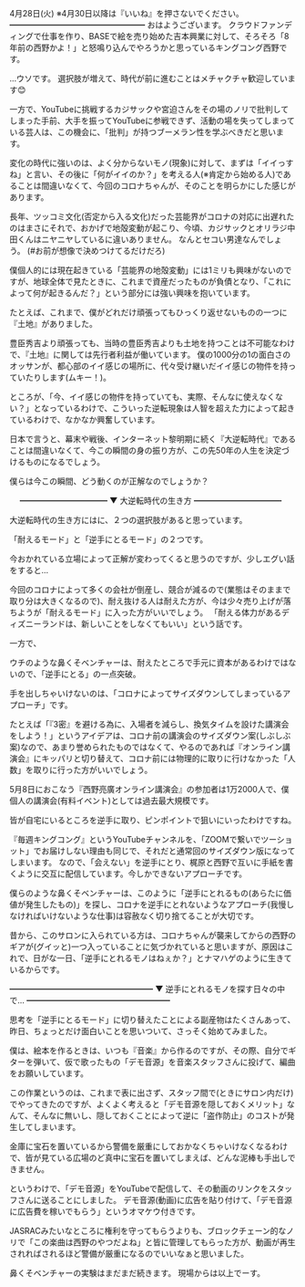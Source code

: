 4月28日(火) ※4月30日以降は『いいね』を押さないでください。
━━━━━━━━━━━━━━━━━
おはようございます。
クラウドファンディングで仕事を作り、BASEで絵を売り始めた吉本興業に対して、そろそろ「8年前の西野かよ！」と怒鳴り込んでやろうかと思っているキングコング西野です。

…ウソです。
選択肢が増えて、時代が前に進むことはメチャクチャ歓迎しています😊

一方で、YouTubeに挑戦するカジサックや宮迫さんをその場のノリで批判してしまった手前、大手を振ってYouTubeに参戦できず、活動の場を失ってしまっている芸人は、この機会に、「批判」が持つブーメラン性を学ぶべきだと思います。

変化の時代に強いのは、よく分からないモノ(現象)に対して、まずは「イイっすね」と言い、その後に「何がイイのか？」を考える人(※肯定から始める人)であることは間違いなくて、今回のコロナちゃんが、そのことを明らかにした感じがあります。

長年、ツッコミ文化(否定から入る文化)だった芸能界がコロナの対応に出遅れたのはまさにそれで、おかげで地殻変動が起こり、今頃、カジサックとオリラジ中田くんはニヤニヤしているに違いありません。
なんとセコい男達なんでしょう。
(#お前が想像で決めつけてるだけだろ)

僕個人的には現在起きている「芸能界の地殻変動」には1ミリも興味がないのですが、地球全体で見たときに、これまで資産だったものが負債となり、「これによって何が起きるんだ？」という部分には強い興味を抱いています。

たとえば、これまで、僕がどれだけ頑張ってもひっくり返せないものの一つに『土地』がありました。

豊臣秀吉より頑張っても、当時の豊臣秀吉よりも土地を持つことは不可能なわけで、『土地』に関しては先行者利益が働いています。
僕の1000分の1の面白さのオッサンが、都心部のイイ感じの場所に、代々受け継いだイイ感じの物件を持っていたりします(ムキー！)。

ところが、「今、イイ感じの物件を持っていても、実際、そんなに使えなくない？」となっているわけで、こういった逆転現象は人智を超えた力によって起きているわけで、なかなか興奮しています。

日本で言うと、幕末や戦後、インターネット黎明期に続く『大逆転時代』であることは間違いなくて、今この瞬間の身の振り方が、この先50年の人生を決定づけるものになるでしょう。

僕らは今この瞬間、どう動くのが正解なのでしょうか？

　
━━━━━━━━━━━
▼ 大逆転時代の生き方
━━━━━━━━━━━

大逆転時代の生き方にはに、２つの選択肢があると思っています。

「耐えるモード」と「逆手にとるモード」の２つです。

今おかれている立場によって正解が変わってくると思うのですが、少しエグい話をすると…

今回のコロナによって多くの会社が倒産し、競合が減るので(業態はそのままで取り分は大きくなるので)、耐え抜ける人は耐えた方が、今は少々売り上げが落ちようが「耐えるモード」に入った方がいいでしょう。
「耐える体力があるディズニーランドは、新しいことをしなくてもいい」という話です。

一方で、

ウチのような鼻くそベンチャーは、耐えたところで手元に資本があるわけではないので、「逆手にとる」の一点突破。

手を出しちゃいけないのは、「コロナによってサイズダウンしてしまっているアプローチ」です。

たとえば「『3密』を避ける為に、入場者を減らし、換気タイムを設けた講演会をしよう！」というアイデアは、コロナ前の講演会のサイズダウン案(しぶしぶ案)なので、あまり誉められたものではなくて、やるのであれば『オンライン講演会』にキッパリと切り替えて、コロナ前には物理的に取りに行けなかった「人数」を取りに行った方がいいでしょう。

5月8日におこなう『西野亮廣オンライン講演会』の参加者は1万2000人で、僕個人の講演会(有料イベント)としては過去最大規模です。

皆が自宅にいるところを逆手に取り、ピンポイントで狙いにいったわけですね。

『毎週キングコング』というYouTubeチャンネルを、「ZOOMで繋いでツーショット」でお届けしない理由も同じで、それだと通常回のサイズダウン版になってしまいます。
なので、「会えない」を逆手にとり、梶原と西野で互いに手紙を書くように交互に配信しています。今しかできないアプローチです。

僕らのような鼻くそベンチャーは、このように「逆手にとれるもの(あらたに価値が発生したもの)」を探し、コロナを逆手にとれないようなアプローチ(我慢しなければいけないような仕事)は容赦なく切り捨てることが大切です。

昔から、このサロンに入られている方は、コロナちゃんが襲来してからの西野のギアが(グイッと)一つ入っていることに気づかれていると思いますが、原因はこれで、日がな一日、「逆手にとれるモノはねぇか？」とナマハゲのように生きているからです。

━━━━━━━━━━━━━━━━━━
▼ 逆手にとれるモノを探す日々の中で…
━━━━━━━━━━━━━━━━━━

思考を「逆手にとるモード」に切り替えたことによる副産物はたくさんあって、昨日、ちょっとだけ面白いことを思いついて、さっそく始めてみました。

僕は、絵本を作るときは、いつも『音楽』から作るのですが、その際、自分でギターを弾いて、仮で歌ったもの「デモ音源」を音楽スタッフさんに投げて、編曲をお願いしています。

この作業というのは、これまで表に出さず、スタッフ間で(ときにサロン内だけ)でやってきたのですが、よくよく考えると「デモ音源を隠しておくメリット」なんて、そんなに無いし、隠しておくことによって逆に「盗作防止」のコストが発生してしまいます。

金庫に宝石を置いているから警備を厳重にしておかなくちゃいけなくなるわけで、皆が見ている広場のど真中に宝石を置いてしまえば、どんな泥棒も手出しできません。

というわけで、「デモ音源」をYouTubeで配信して、その動画のリンクをスタッフさんに送ることにしました。
デモ音源(動画)に広告を貼り付けて、「デモ音源に広告費を稼いでもらう」というオマケウ付きです。

JASRACみたいなところに権利を守ってもらうよりも、ブロックチェーン的なノリで「この楽曲は西野のやつだよね」と皆に管理してもらった方が、動画が再生されればされるほど警備が厳重になるのでいいなぁと思いました。

鼻くそベンチャーの実験はまだまだ続きます。
現場からは以上でーす。
